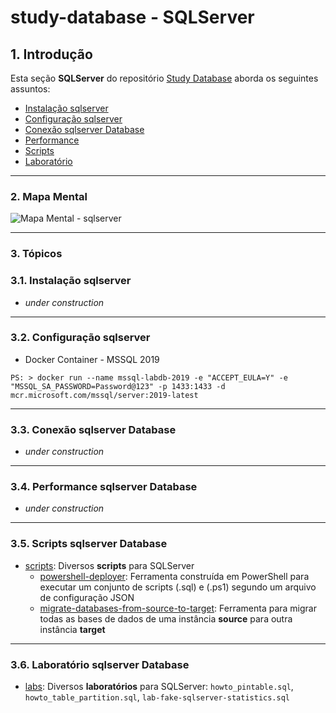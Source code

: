 # study-database - SQLServer

## 1. Introdução ##

Esta seção **SQLServer** do repositório [Study Database](https://github.com/josemarsilva/study-database) aborda os seguintes assuntos:

* [Instalação sqlserver](#31-instalação-sqlserver)
* [Configuração sqlserver](#32-configuração-sqlserver)
* [Conexão sqlserver Database](#33-conexao-sqlserver-database)
* [Performance](#34-performance-sqlserver-database)
* [Scripts](#35-scripts-sqlserver-database)
* [Laboratório](#35-laboratorio-sqlserver-database)

---

### 2. Mapa Mental

![Mapa Mental - sqlserver](../doc/mind-maps/MindMapDiagram-DatabaseStudy-SQLServer.png) 


---

### 3. Tópicos

### 3.1. Instalação sqlserver

* _under construction_

---

### 3.2. Configuração sqlserver

* Docker Container - MSSQL 2019

```wt
PS: > docker run --name mssql-labdb-2019 -e "ACCEPT_EULA=Y" -e "MSSQL_SA_PASSWORD=Password@123" -p 1433:1433 -d mcr.microsoft.com/mssql/server:2019-latest
```

---

### 3.3. Conexão sqlserver Database

* _under construction_

---

### 3.4. Performance sqlserver Database

* _under construction_

---

### 3.5. Scripts sqlserver Database

* [scripts](./scripts/): Diversos **scripts** para SQLServer
  * [powershell-deployer](./scripts/powershell-deployer/README.md): Ferramenta construída em PowerShell para executar um conjunto de scripts (.sql) e (.ps1) segundo um arquivo de configuração JSON
  * [migrate-databases-from-source-to-target](./scripts/migrate-databases-from-source-to-target/README.md): Ferramenta para migrar todas as bases de dados de uma instância **source** para outra instância **target**

---

### 3.6. Laboratório sqlserver Database

* [labs](./labs/): Diversos **laboratórios** para SQLServer: `howto_pintable.sql`, `howto_table_partition.sql`, `lab-fake-sqlserver-statistics.sql`
